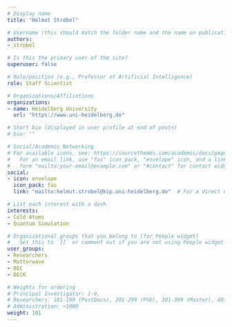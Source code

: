 ```yaml
---
# Display name
title: "Helmut Strobel"

# Username (this should match the folder name and the name on publications)
authors:
- strobel

# Is this the primary user of the site?
superuser: false

# Role/position (e.g., Professor of Artificial Intelligence)
role: Staff Scientist

# Organizations/Affiliations
organizations:
- name: Heidelberg University
  url: "https://www.uni-heidelberg.de"

# Short bio (displayed in user profile at end of posts)
# bio: ""

# Social/Academic Networking
# For available icons, see: https://sourcethemes.com/academic/docs/page-builder/#icons
#   For an email link, use "fas" icon pack, "envelope" icon, and a link in the
#   form "mailto:your-email@example.com" or "#contact" for contact widget.
social:
- icon: envelope
  icon_pack: fas
  link: "mailto:helmut.strobel@kip.uni-heidelberg.de"  # For a direct email link, use "mailto:test@example.org".

# List each interest with a dash
interests:
- Cold Atoms
- Quantum Simulation

# Organizational groups that you belong to (for People widget)
#   Set this to `[]` or comment out if you are not using People widget.
user_groups:
- Researchers
- Matterwave
- BEC
- BECK

# Weights for ordering
# Principal Investigator: 1-9,
# Researchers: 101-199 (PostDocs), 201-299 (PhD), 301-399 (Master), 401-499 (Bachelor)
# Administration: >1000
weight: 101
---
```

